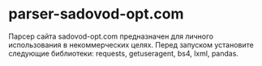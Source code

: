 # parser-sadovod-opt.com
Парсер сайта sadovod-opt.com предназначен для личного использования в некоммерческих целях.
Перед запуском установите следующие библиотеки: requests, getuseragent, bs4, lxml, pandas.

